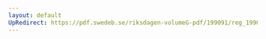 ```yaml
---
layout: default
UpRedirect: https://pdf.swedeb.se/riksdagen-volumeG-pdf/199091/reg_199091/reg_199091_0702.pdf
---
```

